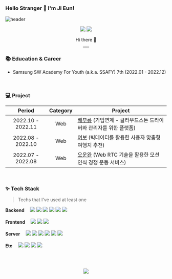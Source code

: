 ### Hello Stranger 👋 I'm Ji Eun!


![header](https://capsule-render.vercel.app/api?type=waving&color=auto&height=300&section=header&text=JIEUN:%20LEE&fontSize=90&animation=fadeIn&fontAlignY=38&desc=backend%20developer&descAlignY=51&descAlign=70)

<p align="center">
  <a href="https://amazing-act-aab.notion.site/1e9c0d3e21714d89b0cdffaa0aab91d9">
    <img src="https://img.shields.io/badge/PortFolio-CDF0EA?style=flat-square&logo=GitHub Sponsors&logoColor=black">
  </a>
  <a href="https://happyeuni.notion.site/CS-0dc485bfbd0845c9bed6b9444b4ea3c2">
    <img src="https://img.shields.io/badge/Tech Blog-F6F5F5?style=flat-square&logo=Tistory&logoColor=black">
  </a>
</p>
<p align="center">
  Hi there 👋<br />
  ___
</p>

### :books: Education & Career

- Samsung SW Academy For Youth (a.k.a. SSAFY) 7th (2022.01 - 2022.12)



<br />

### 💻 Project

|      Period       |       Category        | Project                                                      |
| :---------------: | :-------------------: | ------------------------------------------------------------ |
| 2022.10 - 2022.11 |          Web          | [배부릉](https://github.com/LeeJieuni/Baebooreung) (기업연계 - 클라우드스톤 드라이버와 관리자를 위한 플랫폼) |
| 2022.08 - 2022.10 |          Web          | [여보](https://github.com/LeeJieuni/Yeobo) (빅데이터를 활용한 사용자 맞춤형 여행지 추천) |
| 2022.07 - 2022.08 |          Web          | [오운완](https://github.com/LeeJieuni/OWO) (Web RTC 기술을 활용한 모션 인식 경쟁 운동 서비스) |


<br />

### ✨ Tech Stack

> Techs that I've used at least one

<p>
  <b>Backend　</b>
  <img src="https://img.shields.io/badge/Spring Boot-6DB33F?style=flat-square&logo=Spring Boot&logoColor=white">
  <img src="https://img.shields.io/badge/Spring Security-14E3A3?style=flat-square&logo=Spring Security&logoColor=white">
  <img src="https://img.shields.io/badge/Java-BE7928?style=flat-square&logo=OpenJDK&logoColor=white">
  <img src="https://img.shields.io/badge/MySQL-4479A1?style=flat-square&logo=MySQL&logoColor=white">
  <img src="https://img.shields.io/badge/MariaDB-003545?style=flat-square&logo=MariaDB&logoColor=white">
  <img src="https://img.shields.io/badge/Redis-red?style=flat-square&logo=Redis&logoColor=white">
  <br /><br />
  <b>Frontend　</b>
  <img src="https://img.shields.io/badge/HTML-E34F26?style=flat-square&logo=HTML5&logoColor=white">
  <img src="https://img.shields.io/badge/CSS-1572B6?style=flat-square&logo=CSS3&logoColor=white">
  <img src="https://img.shields.io/badge/Vue.js-4FC08D?style=flat-square&logo=Vue.js&logoColor=white">
  <br /><br />
  <b>Server　</b>
  <img src="https://img.shields.io/badge/Docker-276DC3?style=flat-square&logo=Docker&logoColor=white">
  <img src="https://img.shields.io/badge/Jenkins-E34B26?style=flat-square&logo=Jenkins&logoColor=white">
  <img src="https://img.shields.io/badge/NGINX-6Da33F?style=flat-square&logo=NGINX&logoColor=white">
  <a target="_blank" rel="noopener noreferrer nofollow"><img src="https://img.shields.io/badge/Ubuntu-E95420?style=flat-square&amp;logo=Ubuntu&amp;logoColor=white" style="max-width: 100%;"></a>
  <a target="_blank" rel="noopener noreferrer nofollow"><img src="https://img.shields.io/badge/Amazon EC2-FF9900?style=flat-square&amp;logo=Amazon EC2&amp;logoColor=white" style="max-width: 100%;"></a>
  <a target="_blank" rel="noopener noreferrer nofollow"><img src="https://img.shields.io/badge/Amazon S3-569A31?style=flat-square&amp;logo=Amazon S3&amp;logoColor=white" style="max-width: 100%;"></a>
  <br /><br />
  <b>Etc　</b>
  <img src="https://img.shields.io/badge/GitHub-181717?style=flat-square&logo=GitHub&logoColor=white">
  <img src="https://img.shields.io/badge/GitLab-FC6D26?style=flat-square&logo=GitLab&logoColor=white">
  <img src="https://img.shields.io/badge/Jira-0052CC?style=flat-square&logo=Jira&logoColor=white">
  <a target="_blank" rel="noopener noreferrer nofollow"><img src="https://img.shields.io/badge/Mattermost-0058CC?style=flat-square&amp;logo=Mattermost&amp;logoColor=white" style="max-width: 100%;"></a>
</p>

<br />
<br />
<p align="center">
  <img src="http://mazassumnida.wtf/api/v2/generate_badge?boj=ads4325">
</p>
